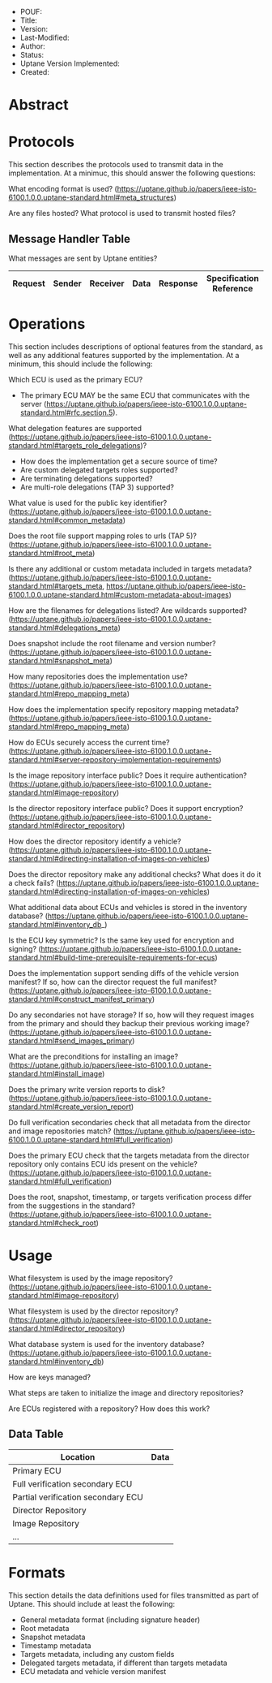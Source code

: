 * POUF:
* Title:
* Version:
* Last-Modified:
* Author:
* Status:
* Uptane Version Implemented:
* Created:

# Abstract

# Protocols

This section describes the protocols used to transmit data in the implementation. At a minimuc, this should answer the following questions:

What encoding format is used? (https://uptane.github.io/papers/ieee-isto-6100.1.0.0.uptane-standard.html#meta_structures)

Are any files hosted? What protocol is used to transmit hosted files?

## Message Handler Table

What messages are sent by Uptane entities?


| Request | Sender | Receiver | Data | Response | Specification Reference |
| ------- | ------ | -------- | ---- | -------- | ----------------------- |


# Operations
This section includes descriptions of optional features from the standard, as
well as any additional features supported by the implementation. At a minimum,
this should include the following:

Which ECU is used as the primary ECU?
* The primary ECU MAY be the same ECU that communicates with the server (https://uptane.github.io/papers/ieee-isto-6100.1.0.0.uptane-standard.html#rfc.section.5).

What delegation features are supported (https://uptane.github.io/papers/ieee-isto-6100.1.0.0.uptane-standard.html#targets_role_delegations)?
* How does the implementation get a secure source of time?
* Are custom delegated targets roles supported?
* Are terminating delegations supported?
* Are multi-role delegations (TAP 3) supported?

What value is used for the public key identifier? (https://uptane.github.io/papers/ieee-isto-6100.1.0.0.uptane-standard.html#common_metadata)

Does the root file support mapping roles to urls (TAP 5)? (https://uptane.github.io/papers/ieee-isto-6100.1.0.0.uptane-standard.html#root_meta)

Is there any additional or custom metadata included in targets metadata? (https://uptane.github.io/papers/ieee-isto-6100.1.0.0.uptane-standard.html#targets_meta, https://uptane.github.io/papers/ieee-isto-6100.1.0.0.uptane-standard.html#custom-metadata-about-images)

How are the filenames for delegations listed? Are wildcards supported? (https://uptane.github.io/papers/ieee-isto-6100.1.0.0.uptane-standard.html#delegations_meta)

Does snapshot include the root filename and version number? (https://uptane.github.io/papers/ieee-isto-6100.1.0.0.uptane-standard.html#snapshot_meta)

How many repositories does the implementation use? (https://uptane.github.io/papers/ieee-isto-6100.1.0.0.uptane-standard.html#repo_mapping_meta)

How does the implementation specify repository mapping metadata? (https://uptane.github.io/papers/ieee-isto-6100.1.0.0.uptane-standard.html#repo_mapping_meta)

How do ECUs securely access the current time? (https://uptane.github.io/papers/ieee-isto-6100.1.0.0.uptane-standard.html#server-repository-implementation-requirements)

Is the image repository interface public? Does it require authentication? (https://uptane.github.io/papers/ieee-isto-6100.1.0.0.uptane-standard.html#image-repository)

Is the director repository interface public? Does it support encryption? (https://uptane.github.io/papers/ieee-isto-6100.1.0.0.uptane-standard.html#director_repository)

How does the director repository identify a vehicle? (https://uptane.github.io/papers/ieee-isto-6100.1.0.0.uptane-standard.html#directing-installation-of-images-on-vehicles)

Does the director repository make any additional checks? What does it do it a check fails? (https://uptane.github.io/papers/ieee-isto-6100.1.0.0.uptane-standard.html#directing-installation-of-images-on-vehicles)

What additional data about ECUs and vehicles is stored in the inventory database? (https://uptane.github.io/papers/ieee-isto-6100.1.0.0.uptane-standard.html#inventory_db_)

Is the ECU key symmetric? Is the same key used for encryption and signing? (https://uptane.github.io/papers/ieee-isto-6100.1.0.0.uptane-standard.html#build-time-prerequisite-requirements-for-ecus)

Does the implementation support sending diffs of the vehicle version manifest? If so, how can the director request the full manifest? (https://uptane.github.io/papers/ieee-isto-6100.1.0.0.uptane-standard.html#construct_manifest_primary)

Do any secondaries not have storage? If so, how will they request images from the primary and should they backup their previous working image? (https://uptane.github.io/papers/ieee-isto-6100.1.0.0.uptane-standard.html#send_images_primary)

What are the preconditions for installing an image? (https://uptane.github.io/papers/ieee-isto-6100.1.0.0.uptane-standard.html#install_image)

Does the primary write version reports to disk? (https://uptane.github.io/papers/ieee-isto-6100.1.0.0.uptane-standard.html#create_version_report)

Do full verification secondaries check that all metadata from the director and image repositories match? (https://uptane.github.io/papers/ieee-isto-6100.1.0.0.uptane-standard.html#full_verification)

Does the primary ECU check that the targets metadata from the director repository only contains ECU ids present on the vehicle? (https://uptane.github.io/papers/ieee-isto-6100.1.0.0.uptane-standard.html#full_verification)

Does the root, snapshot, timestamp, or targets verification process differ from the suggestions in the standard? (https://uptane.github.io/papers/ieee-isto-6100.1.0.0.uptane-standard.html#check_root)

# Usage

What filesystem is used by the image repository? (https://uptane.github.io/papers/ieee-isto-6100.1.0.0.uptane-standard.html#image-repository)

What filesystem is used by the director repository? (https://uptane.github.io/papers/ieee-isto-6100.1.0.0.uptane-standard.html#director_repository)

What database system is used for the inventory database? (https://uptane.github.io/papers/ieee-isto-6100.1.0.0.uptane-standard.html#inventory_db)

How are keys managed?

What steps are taken to initialize the image and directory repositories?

Are ECUs registered with a repository? How does this work?

## Data Table

| Location | Data |
| -------- | ---- |
|Primary ECU | |
| Full verification secondary ECU |  |
| Partial verification secondary ECU |  |
| Director Repository | |
| Image Repository | |
| ... | |

# Formats
This section details the data definitions used for files transmitted as part of Uptane. This should include at least the following:
* General metadata format (including signature header)
* Root metadata
* Snapshot metadata
* Timestamp metadata
* Targets metadata, including any custom fields
* Delegated targets metadata, if different than targets metadata
* ECU metadata and vehicle version manifest

